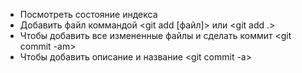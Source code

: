 * Посмотреть состояние индекса <git status>
* Добавить файл коммандой <git add [файл]> или <git add .>
* Чтобы добавить все измененные файлы и сделать коммит <git commit -am>
* Чтобы добавить описание и название <git commit -a>
